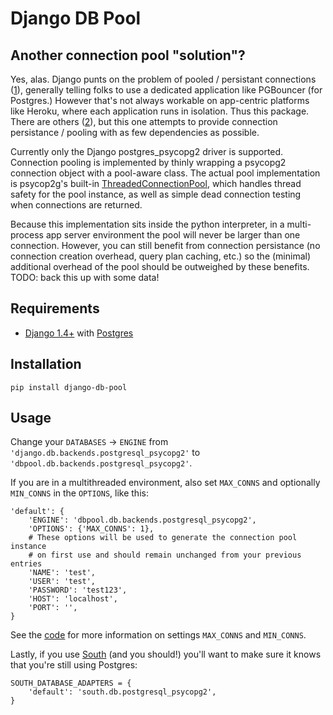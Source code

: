 Django DB Pool
=============

Another connection pool "solution"?
-----------------------------------

Yes, alas.  Django punts on the problem of pooled / persistant connections ([1][1]), generally telling folks to use a dedicated application like PGBouncer (for Postgres.)  However that's not always workable on app-centric platforms like Heroku, where each application runs in isolation.  Thus this package.  There are others ([2][2]), but this one attempts to provide connection persistance / pooling with as few dependencies as possible.

Currently only the Django postgres_psycopg2 driver is supported.  Connection pooling is implemented by thinly wrapping a psycopg2 connection object with a pool-aware class.  The actual pool implementation is psycop2g's built-in [ThreadedConnectionPool](http://initd.org/psycopg/docs/pool.html), which handles thread safety for the pool instance, as well as simple dead connection testing when connections are returned. 

Because this implementation sits inside the python interpreter, in a multi-process app server environment the pool will never be larger than one connection.  However, you can still benefit from connection persistance (no connection creation overhead, query plan caching, etc.) so the (minimal) additional overhead of the pool should be outweighed by these benefits. TODO: back this up with some data!


Requirements
------------

* [Django 1.4+](https://www.djangoproject.com/download/) with [Postgres](http://www.postgresql.org/)


Installation
------------

    pip install django-db-pool


Usage
-----

Change your `DATABASES` -> `ENGINE` from `'django.db.backends.postgresql_psycopg2'` to 
`'dbpool.db.backends.postgresql_psycopg2'`.

If you are in a multithreaded environment, also set `MAX_CONNS` and optionally `MIN_CONNS` in the `OPTIONS`, 
like this:

    'default': {
        'ENGINE': 'dbpool.db.backends.postgresql_psycopg2',          
        'OPTIONS': {'MAX_CONNS': 1},
        # These options will be used to generate the connection pool instance
        # on first use and should remain unchanged from your previous entries
        'NAME': 'test',
        'USER': 'test',
        'PASSWORD': 'test123',
        'HOST': 'localhost',
        'PORT': '',
    }

See the [code][base] for more information on settings `MAX_CONNS` and `MIN_CONNS`.

Lastly, if you use [South](http://south.aeracode.org/) (and you should!) you'll want to make sure it knows that you're still using Postgres:

    SOUTH_DATABASE_ADAPTERS = {
        'default': 'south.db.postgresql_psycopg2',
    }

[1]: https://groups.google.com/d/topic/django-users/m1jeE4Cxr9A/discussion
[2]: https://github.com/jinzo/django-dbpool-backend
[base]: https://github.com/gmcguire/django-db-pool/blob/master/dbpool/db/backends/postgresql_psycopg2/base.py#L48-61

